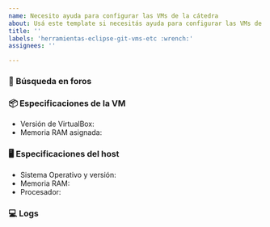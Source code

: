```yaml
---
name: Necesito ayuda para configurar las VMs de la cátedra
about: Usá este template si necesitás ayuda para configurar las VMs de la cátedra.
title: ''
labels: 'herramientas-eclipse-git-vms-etc :wrench:'
assignees: ''

---
```


<!--
Contanos cuál es el contexto de tu duda o problema. No olvides buscar primero en el buscador de issues por si la duda ya fue resuelta antes. Si no se resuelve tu duda pero creés que el issue está relacionado, podés citarlo con un #. ¿Hiciste algún cambio reciente en la configuración? De ser así, ¿cuál?
-->

### 🔎 Búsqueda en foros
<!--
Contanos si investigaste sobre el tema en Google o en foros, y si encontraste algún post que sea de utilidad para darnos más contexto sobre el problema.
-->

### 📦 Especificaciones de la VM
- Versión de VirtualBox: 
- Memoria RAM asignada:
<!--
Podés enumerar más configuraciones que creas que están relacionadas como la versión de Guest Additions, el controlador gráfico, etc
-->

### 🖥️ Especificaciones del host
- Sistema Operativo y versión:
- Memoria RAM:
- Procesador:
<!--
Podés enumerar más configuraciones que creas que están relacionadas como la versión de BIOS, la motherboard, etc
-->

### 💻 Logs
<!--
Si obtuviste por consola o por pantalla algo que pueda ayudar a darnos más contexto, no subas capturas de pantalla, copiá el texto y pegalo acá. Podés darle formato código con (Ctrl + 'e'). Si el output es muy extenso, sentite libre de adjuntar un archivo de texto en su lugar.
-->
